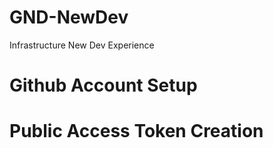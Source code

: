 # GND-NewDev
Infrastructure New Dev Experience

# Github Account Setup 
# Public Access Token Creation
